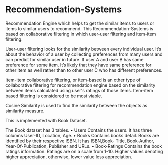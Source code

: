 # Recommendation-Systems

Recommendation Engine which helps to get the similar items to users or items to similar users to recommend.
This Recommendation-Systems is based on collaborative filtering in which user-user filtering and item-item filtering.

User-user filtering looks for the similarity between every individual user. It’s about the behavior of a user by collecting preferences from many users and can predict for similar user in future. If user A and user B has same preference for some item. It’s likely that they have same preference for other item as well rather than to other user C who has different preferences.

Item-item collaborative filtering, or item-based is an other type of collaborative filtering for recommendation engine based on the similarity between items calculated using user's ratings of those items. Item-item based filtering is considered to be most viable.

Cosine Similarity is used to find the similarity between the objects as similarity measure.

This is implemented with Book Dataset.

The Book dataset has 3 tables.
• Users
Contains the users. It has three columns User-ID, Location, Age.
• Books 
Contains books detail. Books are identified by their respective ISBN. It has ISBN,Book- Title, Book-Author, Year-Of-Publication, Publisher and URLs.
• Book-Ratings
Contains the book ratings information. Ratings are on a scale from 1-10. Higher values
denoting higher appreciation, otherwise, lower value less appreciation.


 
 
  
